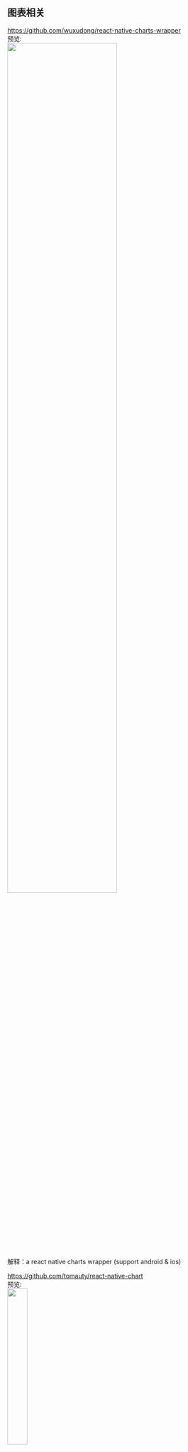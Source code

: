 ## 图表相关<br>
https://github.com/wuxudong/react-native-charts-wrapper<br>
预览:<br>
<img src="https://raw.githubusercontent.com/wuxudong/react-native-charts-wrapper/master/screenshot/Android%20ScreenShot.png" width="70%"/>
<br>
解释：a react native charts wrapper (support android & ios)
<br>


https://github.com/tomauty/react-native-chart<br>
预览:<br>
<img src="https://raw.githubusercontent.com/tomauty/react-native-chart/master/screenshots/README.png" width="30%"/>
<br>
解释：Add line, area, pie, and bar charts to your React Native app 
<br>

https://github.com/capitalone/react-native-pathjs-charts<br>
预览:<br>
<img src="https://github.com/capitalone/react-native-pathjs-charts/wiki/images/chart-screenshots.png" width="60%"/>
<br>
解释：Android and iOS charts based on react-native-svg and paths-js
<br>


https://github.com/indiespirit/react-native-chart-kit<br>
预览:<br>
<img src="https://camo.githubusercontent.com/0d82eec5a4de8a4f797c822ba256b3d1d0f1ee37/68747470733a2f2f692e696d6775722e636f6d2f496470345749582e6a7067" width="60%"/>
<br>
解释：React Native Chart Kit: Line Chart, Bezier Line Chart, Progress Ring, Bar chart, Pie chart, Contribution graph (heatmap)
<br>
